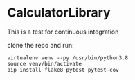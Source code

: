 # CalculatorLibrary
This is a test for continuous integration

clone the repo and run:

    virtualenv venv --py /usr/bin/python3.8   
    source venv/bin/activate 
    pip install flake8 pytest pytest-cov